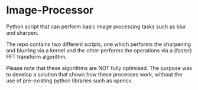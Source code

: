 # Image-Processor
Python script that can perform basic image processing tasks such as blur and sharpen.

The repo contains two different scripts, one which performs the sharpening and blurring via a kernel and the other performs the operations via a (faster) FFT transform algorithm.

Please note that these algorithms are NOT fully optimised. The purpose was to develop a solution that shows how these processes work, without the use of pre-existing python libraries such as opencv.
